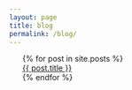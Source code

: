 ```yaml
---
layout: page
title: blog
permalink: /blog/
---
```

<div class="row">
 <ul style="list-style-type:none">
 {% for post in site.posts %}
  <li class="postlist">
   <a href="{{ post.url }}">{{ post.title }}</a>
  </li>
 {% endfor %}
 </ul>
</div>


